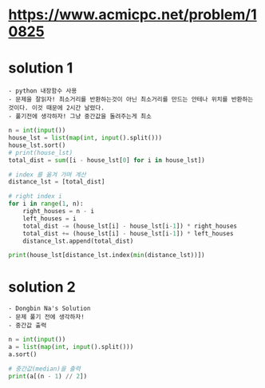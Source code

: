 # https://www.acmicpc.net/problem/10825

# solution 1
    - python 내장함수 사용
    - 문제을 잘읽자! 최소거리를 반환하는것이 아닌 최소거리를 만드는 안테나 위치를 반환하는 것이다. 이것 때문에 2시간 날렸다. 
    - 풀기전에 생각하자! 그냥 중간값을 돌려주는게 최소
```python
n = int(input())
house_lst = list(map(int, input().split()))
house_lst.sort()
# print(house_lst)
total_dist = sum([i - house_lst[0] for i in house_lst])

# index 를 옮겨 가며 계산
distance_lst = [total_dist]

# right index i
for i in range(1, n):
    right_houses = n - i
    left_houses = i
    total_dist -= (house_lst[i] - house_lst[i-1]) * right_houses
    total_dist += (house_lst[i] - house_lst[i-1]) * left_houses
    distance_lst.append(total_dist)

print(house_lst[distance_lst.index(min(distance_lst))])
```

# solution 2 
    - Dongbin Na's Solution
    - 문제 풀기 전에 생각하자!
    - 중간값 출력 
```python
n = int(input())
a = list(map(int, input().split()))
a.sort()

# 중간값(median)을 출력
print(a[(n - 1) // 2])
```
